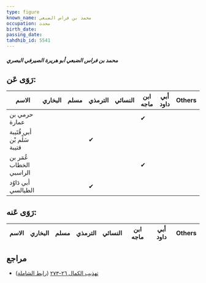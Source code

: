 ```yaml
---
type: figure
known_name: محمد بن فراس الضبعي
occupation: محدث
birth_date:
passing_date:
tahdhib_id: 5541
---
```

##### محمد بن فراس الضبعي أبو هريرة الصيرفي البصري

## رَوَى عَن:
| الاسم                       | البخاري | مسلم | الترمذي | النسائي | ابن ماجه | أبي داود | Others |
| --------------------------- | ------- | ---- | ------- | ------- | -------- | -------- | ------ |
| حرمي بن عمارة               |         |      |         |         | ✔        |          |        |
| أبي قُتَيبة سَلْم بْن قتيبة |         |      | ✔       |         |          |          |        |
| عُمَر بن الخطاب الراسبي     |         |      |         |         | ✔        |          |        |
| أبي دَاوُد الطيالسي         |         |      | ✔       |         |          |          |        |
## رَوَى عَنه:
| الاسم | البخاري | مسلم | الترمذي | النسائي | ابن ماجه | أبي داود | Others |
| ----- | ------- | ---- | ------- | ------- | -------- | -------- | ------ |
## مراجع
- [تهذيب الكمال ٢٦-٢٧٣](obsidian://open?vault=Tahdhib-al-Kamal&file=Figures/٥٥٤١-محمد%20بن%20فراس%20الضبعي%20أبو%20هريرة%20الصيرفي%20البصري) ([رابط الشاملة](https://shamela.ws/book/3722/14021))